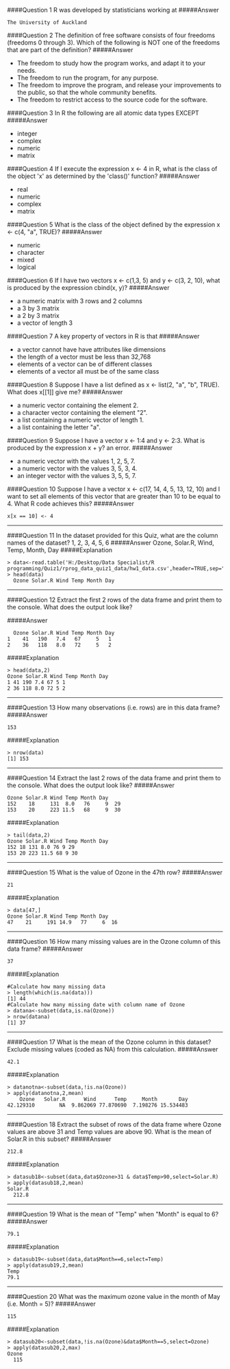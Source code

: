 ####Question 1
R was developed by statisticians working at
#####Answer
```
The University of Auckland
```

####Question 2
The definition of free software consists of four freedoms (freedoms 0 through 3). Which of the following is NOT one of the freedoms that are part of the definition?
#####Answer
* The freedom to study how the program works, and adapt it to your needs.
* The freedom to run the program, for any purpose.
* The freedom to improve the program, and release your improvements to the public, so that the whole community benefits.
* The freedom to restrict access to the source code for the software.

####Question 3
In R the following are all atomic data types EXCEPT
#####Answer
* integer
* complex
* numeric
* matrix

####Question 4
If I execute the expression x <- 4 in R, what is the class of the object 'x' as determined by the 'class()' function?
#####Answer
- real
- numeric
- complex
- matrix

####Question 5
What is the class of the object defined by the expression x <- c(4, "a", TRUE)?
#####Answer
- numeric
- character
- mixed
- logical

####Question 6
If I have two vectors x <- c(1,3, 5) and y <- c(3, 2, 10), what is produced by the expression cbind(x, y)?
#####Answer
- a numeric matrix with 3 rows and 2 columns
- a 3 by 3 matrix
- a 2 by 3 matrix
- a vector of length 3

####Question 7
A key property of vectors in R is that
#####Answer
- a vector cannot have have attributes like dimensions
- the length of a vector must be less than 32,768
- elements of a vector can be of different classes
- elements of a vector all must be of the same class

####Question 8
Suppose I have a list defined as x <- list(2, "a", "b", TRUE). What does x[[1]] give me?
#####Answer
- a numeric vector containing the element 2.
- a character vector containing the element "2".
- a list containing a numeric vector of length 1.
- a list containing the letter "a".

####Question 9
Suppose I have a vector x <- 1:4 and y <- 2:3. What is produced by the expression x + y?
an error.
#####Answer
- a numeric vector with the values 1, 2, 5, 7.
- a numeric vector with the values 3, 5, 3, 4.
- an integer vector with the values 3, 5, 5, 7.

####Question 10
Suppose I have a vector x <- c(17, 14, 4, 5, 13, 12, 10) and I want to set all elements of this vector that are greater than 10 to be equal to 4. What R code achieves this?
#####Answer
```
x[x == 10] <- 4
```
----------------
####Question 11
In the dataset provided for this Quiz, what are the column names of the dataset?
1, 2, 3, 4, 5, 6
#####Answer
Ozone, Solar.R, Wind, Temp, Month, Day
#####Explanation
```
> data<-read.table('H:/Desktop/Data Specialist/R programming/Quiz1/rprog_data_quiz1_data/hw1_data.csv',header=TRUE,sep=",")
> head(data)
  Ozone Solar.R Wind Temp Month Day
```
-------------------------------
####Question 12
Extract the first 2 rows of the data frame and print them to the console. What does the output look like?

#####Answer
```
  Ozone Solar.R Wind Temp Month Day
1    41   190   7.4   67     5   1
2    36   118   8.0   72     5   2
```
#####Explanation
```
> head(data,2)
Ozone Solar.R Wind Temp Month Day
1 41 190 7.4 67 5 1
2 36 118 8.0 72 5 2
```
------------------------------------
####Question 13
How many observations (i.e. rows) are in this data frame?
#####Answer
```
153
```
#####Explanation
```
> nrow(data)
[1] 153
```
------------------------------
####Question 14
Extract the last 2 rows of the data frame and print them to the console. What does the output look like?
#####Answer
```
Ozone Solar.R Wind Temp Month Day
152    18     131  8.0   76     9  29
153    20     223 11.5   68     9  30
```
#####Explanation
```
> tail(data,2)
Ozone Solar.R Wind Temp Month Day
152 18 131 8.0 76 9 29
153 20 223 11.5 68 9 30
```
-------------------------
####Question 15
What is the value of Ozone in the 47th row?
#####Answer
```
21
```
#####Explanation
```
> data[47,]
Ozone Solar.R Wind Temp Month Day
47    21     191 14.9   77     6  16
```
-------------------------------------
####Question 16
How many missing values are in the Ozone column of this data frame?
#####Answer
```
37
```
#####Explanation
```
#Calculate how many missing data
> length(which(is.na(data)))
[1] 44
#Calculate how many missing date with column name of Ozone
> datana<-subset(data,is.na(Ozone))
> nrow(datana)
[1] 37
```
-------------------------------
####Question 17
What is the mean of the Ozone column in this dataset? Exclude missing values (coded as NA) from this calculation.
#####Answer
```
42.1
```
#####Explanation
```
> datanotna<-subset(data,!is.na(Ozone))
> apply(datanotna,2,mean)
    Ozone   Solar.R      Wind      Temp     Month       Day 
42.129310        NA  9.862069 77.870690  7.198276 15.534483 
```
-----------------------------
####Question 18
Extract the subset of rows of the data frame where Ozone values are above 31 and Temp values are above 90. What is the mean of Solar.R in this subset?
#####Answer
```
212.8
```
#####Explanation
```
> datasub18<-subset(data,data$Ozone>31 & data$Temp>90,select=Solar.R)
> apply(datasub18,2,mean)
Solar.R 
  212.8 
```
----------------------------------
####Question 19
What is the mean of "Temp" when "Month" is equal to 6?
#####Answer
```
79.1
```
#####Explanation
```
> datasub19<-subset(data,data$Month==6,select=Temp)
> apply(datasub19,2,mean)
Temp 
79.1 
```
-----------------------------
####Question 20
What was the maximum ozone value in the month of May (i.e. Month = 5)?
#####Answer
```
115
```
#####Explanation
```
> datasub20<-subset(data,!is.na(Ozone)&data$Month==5,select=Ozone)
> apply(datasub20,2,max)
Ozone 
  115 
```

